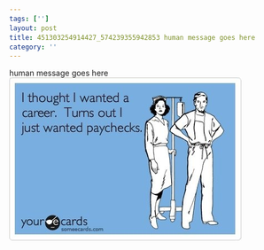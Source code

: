 ```yaml
---
tags: ['']
layout: post
title: 451303254914427_574239355942853 human message goes here
category: ''
---
```

human message goes here
![451303254914427_574239355942853](/uploads/2013-4-3-451303254914427_574239355942853-human-message-goes-here.jpg)
